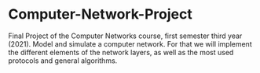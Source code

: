 # Computer-Network-Project
Final Project of the Computer Networks course, first semester third year (2021). Model and simulate a computer network. For that we will implement the different elements of the network layers, as well as the most used protocols and general algorithms.
